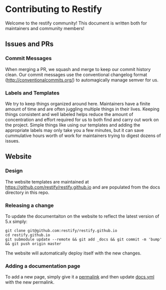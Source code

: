 # Contributing to Restify

Welcome to the restify community! This document is written both for maintainers and community members!

## Issues and PRs

### Commit Messages

When merging a PR, we squash and merge to keep our commit history clean. Our commit messages use the conventional changelog format (http://conventionalcommits.org/) to automagically manage semver for us.

### Labels and Templates

We try to keep things organized around here. Maintainers have a finite amount of time and are often juggling multiple things in their lives. Keeping things consistent and well labeled helps reduce the amount of concentration and effort required for us to both find and carry out work on the project. Simple things like using our templates and adding the appropriate labels may only take you a few minutes, but it can save cummulative hours worth of work for maintainers trying to digest dozens of issues.

## Website

### Design

The website templates are maintained at https://github.com/restify/restify.github.io and are populated from the docs directory in this repo.

### Releasing a change

To update the documentaiton on the website to reflect the latest version of 5.x simply:

```
git clone git@github.com:restify/restify.github.io
cd restify.github.io
git submodule update --remote && git add _docs && git commit -m 'bump' && git push origin master
```

The website will automatically deploy itself with the new changes.

### Adding a documentation page

To add a new page, simply give it a [permalink](https://github.com/restify/node-restify/blob/94fe715173ffcebd8814bed7e17a22a24fac4ae8/docs/index.md) and then update [docs.yml](https://github.com/restify/restify.github.io/blob/master/_data/docs.yml) with the new permalink.
